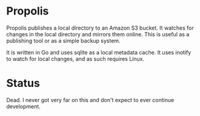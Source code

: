 Propolis
========

Propolis publishes a local directory to an Amazon S3 bucket. It
watches for changes in the local directory and mirrors them online.
This is useful as a publishing tool or as a simple backup system.

It is written in Go and uses sqlite as a local metadata cache. It
uses inotify to watch for local changes, and as such requires Linux.


Status
======

Dead. I never got very far on this and don't expect to ever continue development.
